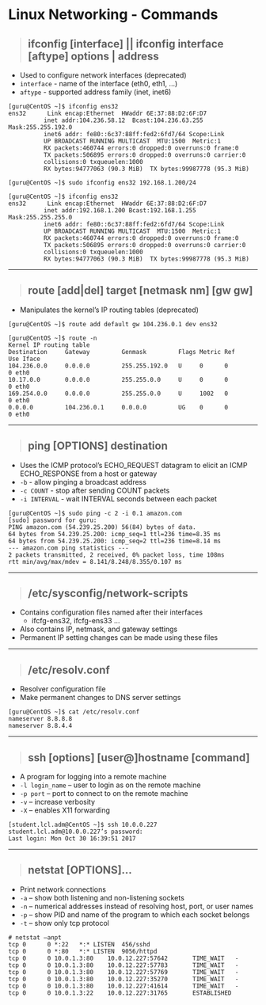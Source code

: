 # Linux Networking - Commands

> ## **ifconfig [interface] || ifconfig interface [aftype] options | address**
- Used to configure network interfaces (deprecated)
- `interface` - name of the interface (eth0, eth1, ...)
- `aftype` - supported address family (inet, inet6)

```
[guru@CentOS ~]$ ifconfig ens32
ens32      Link encap:Ethernet  HWaddr 6E:37:88:D2:6F:D7  
          inet addr:104.236.58.12  Bcast:104.236.63.255  Mask:255.255.192.0
          inet6 addr: fe80::6c37:88ff:fed2:6fd7/64 Scope:Link
          UP BROADCAST RUNNING MULTICAST  MTU:1500  Metric:1
          RX packets:460744 errors:0 dropped:0 overruns:0 frame:0
          TX packets:506895 errors:0 dropped:0 overruns:0 carrier:0
          collisions:0 txqueuelen:1000 
          RX bytes:94777063 (90.3 MiB)  TX bytes:99987778 (95.3 MiB)

[guru@CentOS ~]$ sudo ifconfig ens32 192.168.1.200/24

[guru@CentOS ~]$ ifconfig ens32
ens32      Link encap:Ethernet  HWaddr 6E:37:88:D2:6F:D7  
          inet addr:192.168.1.200 Bcast:192.168.1.255  Mask:255.255.255.0
          inet6 addr: fe80::6c37:88ff:fed2:6fd7/64 Scope:Link
          UP BROADCAST RUNNING MULTICAST  MTU:1500  Metric:1
          RX packets:460744 errors:0 dropped:0 overruns:0 frame:0
          TX packets:506895 errors:0 dropped:0 overruns:0 carrier:0
          collisions:0 txqueuelen:1000 
          RX bytes:94777063 (90.3 MiB)  TX bytes:99987778 (95.3 MiB)
```

---

> ## **route [add|del] target [netmask nm] [gw gw]**
- Manipulates the kernel’s IP routing tables (deprecated)

```
[guru@CentOS ~]$ route add default gw 104.236.0.1 dev ens32

[guru@CentOS ~]$ route -n
Kernel IP routing table
Destination     Gateway         Genmask         Flags Metric Ref    Use Iface
104.236.0.0     0.0.0.0         255.255.192.0   U     0      0        0 eth0
10.17.0.0       0.0.0.0         255.255.0.0     U     0      0        0 eth0
169.254.0.0     0.0.0.0         255.255.0.0     U     1002   0        0 eth0
0.0.0.0         104.236.0.1     0.0.0.0         UG    0      0        0 eth0
```

---

> ## **ping [OPTIONS] destination**
- Uses the ICMP protocol’s ECHO_REQUEST datagram to elicit an ICMP ECHO_RESPONSE from a host or gateway
- `-b` - allow pinging a broadcast address
- `-c COUNT`    - stop after sending COUNT packets
- `-i INTERVAL` - wait INTERVAL seconds between each packet

```
[guru@CentOS ~]$ sudo ping -c 2 -i 0.1 amazon.com
[sudo] password for guru: 
PING amazon.com (54.239.25.200) 56(84) bytes of data.
64 bytes from 54.239.25.200: icmp_seq=1 ttl=236 time=8.35 ms
64 bytes from 54.239.25.200: icmp_seq=2 ttl=236 time=8.14 ms
--- amazon.com ping statistics ---
2 packets transmitted, 2 received, 0% packet loss, time 108ms
rtt min/avg/max/mdev = 8.141/8.248/8.355/0.107 ms
```

---

> ## **/etc/sysconfig/network-scripts**
- Contains configuration files named after their interfaces
    - ifcfg-ens32, ifcfg-ens33 ...
- Also contains IP, netmask, and gateway settings
- Permanent IP setting changes can be made using these files

---

> ## **/etc/resolv.conf**
- Resolver configuration file
- Make permanent changes to DNS server settings

```
[guru@CentOS ~]$ cat /etc/resolv.conf 
nameserver 8.8.8.8
nameserver 8.8.4.4
```

---

> ## **ssh [options] [user@]hostname [command]**
- A program for logging into a remote machine
- `-l login_name` – user to login as on the remote machine
- `-p port` – port to connect to on the remote machine
- `-v` – increase verbosity
- `-X` – enables X11 forwarding 

```
[student.lcl.adm@CentOS ~]$ ssh 10.0.0.227
student.lcl.adm@10.0.0.227’s password: 
Last login: Mon Oct 30 16:39:51 2017
```

---

> ## **netstat [OPTIONS]...**
- Print network connections
- `-a` – show both listening and non-listening sockets
- `-n` – numerical addresses instead of resolving host, port, or user names
- `-p` – show PID and name of the program to which each socket belongs
- `-t` – show only tcp protocol

```
# netstat –anpt
tcp	0      0 *:22	*:*	LISTEN	456/sshd
tcp	0      0 *:80	*:*	LISTEN	9056/httpd
tcp	0      0 10.0.1.3:80   	10.0.12.227:57642 		TIME_WAIT   -
tcp	0      0 10.0.1.3:80 	10.0.12.227:57783 		TIME_WAIT   -
tcp	0      0 10.0.1.3:80 	10.0.12.227:57769	 	TIME_WAIT   -
tcp	0      0 10.0.1.3:80 	10.0.12.227:35270		TIME_WAIT   -
tcp	0      0 10.0.1.3:80 	10.0.12.227:41614 		TIME_WAIT   -
tcp	0      0 10.0.1.3:22	10.0.12.227:31765		ESTABLISHED
```

